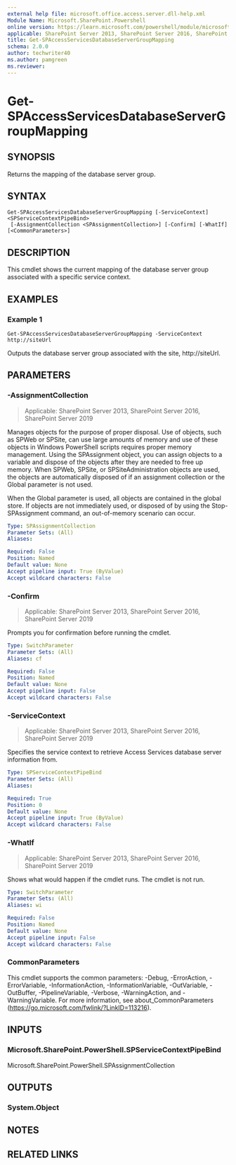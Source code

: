 ```yaml
---
external help file: microsoft.office.access.server.dll-help.xml
Module Name: Microsoft.SharePoint.Powershell
online version: https://learn.microsoft.com/powershell/module/microsoft.sharepoint.powershell/get-spaccessservicesdatabaseservergroupmapping
applicable: SharePoint Server 2013, SharePoint Server 2016, SharePoint Server 2019
title: Get-SPAccessServicesDatabaseServerGroupMapping
schema: 2.0.0
author: techwriter40
ms.author: pamgreen
ms.reviewer:
---
```


# Get-SPAccessServicesDatabaseServerGroupMapping

## SYNOPSIS
Returns the mapping of the database server group.

## SYNTAX

```
Get-SPAccessServicesDatabaseServerGroupMapping [-ServiceContext] <SPServiceContextPipeBind>
 [-AssignmentCollection <SPAssignmentCollection>] [-Confirm] [-WhatIf] [<CommonParameters>]
```

## DESCRIPTION
This cmdlet shows the current mapping of the database server group associated with a specific service context.

## EXAMPLES

### Example 1
```
Get-SPAccessServicesDatabaseServerGroupMapping -ServiceContext http://siteUrl
```

Outputs the database server group associated with the site, http://siteUrl.

## PARAMETERS

### -AssignmentCollection

> Applicable: SharePoint Server 2013, SharePoint Server 2016, SharePoint Server 2019

Manages objects for the purpose of proper disposal. Use of objects, such as SPWeb or SPSite, can use large amounts of memory and use of these objects in Windows PowerShell scripts requires proper memory management. Using the SPAssignment object, you can assign objects to a variable and dispose of the objects after they are needed to free up memory. When SPWeb, SPSite, or SPSiteAdministration objects are used, the objects are automatically disposed of if an assignment collection or the Global parameter is not used.

When the Global parameter is used, all objects are contained in the global store. If objects are not immediately used, or disposed of by using the Stop-SPAssignment command, an out-of-memory scenario can occur.

```yaml
Type: SPAssignmentCollection
Parameter Sets: (All)
Aliases:

Required: False
Position: Named
Default value: None
Accept pipeline input: True (ByValue)
Accept wildcard characters: False
```

### -Confirm

> Applicable: SharePoint Server 2013, SharePoint Server 2016, SharePoint Server 2019

Prompts you for confirmation before running the cmdlet.

```yaml
Type: SwitchParameter
Parameter Sets: (All)
Aliases: cf

Required: False
Position: Named
Default value: None
Accept pipeline input: False
Accept wildcard characters: False
```

### -ServiceContext

> Applicable: SharePoint Server 2013, SharePoint Server 2016, SharePoint Server 2019

Specifies the service context to retrieve Access Services database server information from.

```yaml
Type: SPServiceContextPipeBind
Parameter Sets: (All)
Aliases:

Required: True
Position: 0
Default value: None
Accept pipeline input: True (ByValue)
Accept wildcard characters: False
```

### -WhatIf

> Applicable: SharePoint Server 2013, SharePoint Server 2016, SharePoint Server 2019

Shows what would happen if the cmdlet runs.
The cmdlet is not run.

```yaml
Type: SwitchParameter
Parameter Sets: (All)
Aliases: wi

Required: False
Position: Named
Default value: None
Accept pipeline input: False
Accept wildcard characters: False
```

### CommonParameters
This cmdlet supports the common parameters: -Debug, -ErrorAction, -ErrorVariable, -InformationAction, -InformationVariable, -OutVariable, -OutBuffer, -PipelineVariable, -Verbose, -WarningAction, and -WarningVariable. For more information, see about_CommonParameters (https://go.microsoft.com/fwlink/?LinkID=113216).

## INPUTS

### Microsoft.SharePoint.PowerShell.SPServiceContextPipeBind
Microsoft.SharePoint.PowerShell.SPAssignmentCollection

## OUTPUTS

### System.Object

## NOTES

## RELATED LINKS
